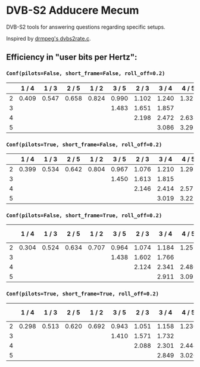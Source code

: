 # DVB-S2 Adducere Mecum

DVB-S2 tools for answering questions regarding specific setups.

Inspired by [drmpeg's dvbs2rate.c](https://github.com/drmpeg/dtv-utils/blob/master/dvbs2rate.c).

## Efficiency in "user bits per Hertz":

### `Conf(pilots=False, short_frame=False, roll_off=0.2)`

|   |	1 / 4 |	1 / 3 |	2 / 5 |	1 / 2 |	3 / 5 |	2 / 3 |	3 / 4 |	4 / 5 |	5 / 6 |	8 / 9 |	9 /10 |
| - |	----- |	----- |	----- |	----- |	----- |	----- |	----- |	----- |	----- |	----- |	----- |
| 2 |	0.409 |	0.547 |	0.658 |	0.824 |	0.990 |	1.102 |	1.240 |	1.323 |	1.379 |	1.472 |	1.491 |
| 3 |	      |	      |	      |	      |	1.483 |	1.651 |	1.857 |	      |	2.065 |	2.205 |	2.233 |
| 4 |	      |	      |	      |	      |	      |	2.198 |	2.472 |	2.638 |	2.750 |	2.936 |	2.973 |
| 5 |	      |	      |	      |	      |	      |	      |	3.086 |	3.293 |	3.433 |	3.665 |	3.711 |

### `Conf(pilots=True, short_frame=False, roll_off=0.2)`

|   |	1 / 4 |	1 / 3 |	2 / 5 |	1 / 2 |	3 / 5 |	2 / 3 |	3 / 4 |	4 / 5 |	5 / 6 |	8 / 9 |	9 /10 |
| - |	----- |	----- |	----- |	----- |	----- |	----- |	----- |	----- |	----- |	----- |	----- |
| 2 |	0.399 |	0.534 |	0.642 |	0.804 |	0.967 |	1.076 |	1.210 |	1.291 |	1.346 |	1.437 |	1.455 |
| 3 |	      |	      |	      |	      |	1.450 |	1.613 |	1.815 |	      |	2.019 |	2.155 |	2.182 |
| 4 |	      |	      |	      |	      |	      |	2.146 |	2.414 |	2.575 |	2.685 |	2.866 |	2.902 |
| 5 |	      |	      |	      |	      |	      |	      |	3.019 |	3.222 |	3.359 |	3.586 |	3.631 |

### `Conf(pilots=False, short_frame=True, roll_off=0.2)`

|   |	1 / 4 |	1 / 3 |	2 / 5 |	1 / 2 |	3 / 5 |	2 / 3 |	3 / 4 |	4 / 5 |	5 / 6 |	8 / 9 |	9 /10 |
| - |	----- |	----- |	----- |	----- |	----- |	----- |	----- |	----- |	----- |	----- |	----- |
| 2 |	0.304 |	0.524 |	0.634 |	0.707 |	0.964 |	1.074 |	1.184 |	1.257 |	1.330 |	1.440 |	      |
| 3 |	      |	      |	      |	      |	1.438 |	1.602 |	1.766 |	      |	1.984 |	2.148 |	      |
| 4 |	      |	      |	      |	      |	      |	2.124 |	2.341 |	2.486 |	2.631 |	2.849 |	      |
| 5 |	      |	      |	      |	      |	      |	      |	2.911 |	3.091 |	3.271 |	3.542 |	      |

### `Conf(pilots=True, short_frame=True, roll_off=0.2)`

|   |	1 / 4 |	1 / 3 |	2 / 5 |	1 / 2 |	3 / 5 |	2 / 3 |	3 / 4 |	4 / 5 |	5 / 6 |	8 / 9 |	9 /10 |
| - |	----- |	----- |	----- |	----- |	----- |	----- |	----- |	----- |	----- |	----- |	----- |
| 2 |	0.298 |	0.513 |	0.620 |	0.692 |	0.943 |	1.051 |	1.158 |	1.230 |	1.301 |	1.409 |	      |
| 3 |	      |	      |	      |	      |	1.410 |	1.571 |	1.732 |	      |	1.946 |	2.107 |	      |
| 4 |	      |	      |	      |	      |	      |	2.088 |	2.301 |	2.444 |	2.586 |	2.800 |	      |
| 5 |	      |	      |	      |	      |	      |	      |	2.849 |	3.026 |	3.202 |	3.467 |	      |
